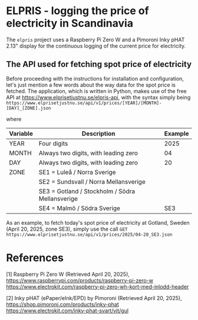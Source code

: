 # ELPRIS - logging the price of electricity in Scandinavia

The `elpris` project uses a Raspberry Pi Zero W and a Pimoroni Inky pHAT 2.13"
display for the continuous logging of the current price for electricity.

## The API used for fetching spot price of electricity

Before proceeding with the instructions for installation and configuration,
let's just mention a few words about the way data for the spot price is
fetched. The application, which is written in Python, makes use of the free
API at https://www.elprisetjustnu.se/elpris-api, with the syntax simply being
`https://www.elprisetjustnu.se/api/v1/prices/[YEAR]/[MONTH]-[DAY]_[ZONE].json`

where

| Variable | Description                                       | Example |
|----------|---------------------------------------------------|---------|
|  YEAR    | Four digits                                       |    2025 |
|  MONTH   | Always two digits, with leading zero              |      04 |
|  DAY     | Always two digits, with leading zero              |      20 |
|  ZONE    |   SE1 = Luleå / Norra Sverige                     |         |
|          |   SE2 = Sundsvall / Norra Mellansverige           |         |
|          |   SE3 = Gotland / Stockholm / Södra Mellansverige |         |
|          |   SE4 = Malmö / Södra Sverige                     |  SE3    |

As an example, to fetch today's spot price of electricity at Gotland, Sweden
(April 20, 2025, zone SE3), simply use the call
`GET https://www.elprisetjustnu.se/api/v1/prices/2025/04-20_SE3.json`

# References

  [1] Raspberry Pi Zero W (Retrieved April 20, 2025),
      https://www.raspberrypi.com/products/raspberry-pi-zero-w
      https://www.electrokit.com/raspberry-pi-zero-wh-kort-med-inlodd-header

  [2] Inky pHAT (ePaper/eInk/EPD) by Pimoroni (Retrieved April 20, 2025),
      https://shop.pimoroni.com/products/inky-phat
      https://www.electrokit.com/inky-phat-svart/vit/gul
